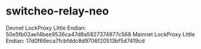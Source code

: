 # switcheo-relay-neo

Devnet LockProxy Little Endian: 50e5fb02ae14bee9536ca47d8a5827374977c568
Mainnet LockProxy Little Endian: 17d0f66eca7fcbfddc8d9706f20513bf5d7419cd
